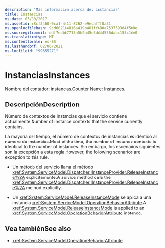 ```yaml
---
description: 'Más información acerca de: instancias'
title: Instancias
ms.date: 03/30/2017
ms.assetid: c8cf3460-0ca1-4411-8262-e9ecaf7f0a31
ms.openlocfilehash: 9cd602164816a419b481ff600a7537593d4f500e
ms.sourcegitcommit: ddf7edb67715a5b9a45e3dd44536dabc153c1de0
ms.translationtype: MT
ms.contentlocale: es-ES
ms.lasthandoff: 02/06/2021
ms.locfileid: "99655271"
---
```

# <a name="instances"></a><span data-ttu-id="ea25a-103">Instancias</span><span class="sxs-lookup"><span data-stu-id="ea25a-103">Instances</span></span>

<span data-ttu-id="ea25a-104">Nombre del contador: instancias.</span><span class="sxs-lookup"><span data-stu-id="ea25a-104">Counter Name: Instances.</span></span>  
  
## <a name="description"></a><span data-ttu-id="ea25a-105">Descripción</span><span class="sxs-lookup"><span data-stu-id="ea25a-105">Description</span></span>  

 <span data-ttu-id="ea25a-106">Número de contextos de instancias que el servicio contiene actualmente.</span><span class="sxs-lookup"><span data-stu-id="ea25a-106">Number of instance contexts that the service currently contains.</span></span>  
  
 <span data-ttu-id="ea25a-107">La mayoría del tiempo, el número de contextos de instancias es idéntico al número de instancias.</span><span class="sxs-lookup"><span data-stu-id="ea25a-107">Most of the time, the number of instance contexts is identical to the number of instances.</span></span> <span data-ttu-id="ea25a-108">Sin embargo, los escenarios siguientes son la excepción a esta regla.</span><span class="sxs-lookup"><span data-stu-id="ea25a-108">However, the following scenarios are exception to this rule.</span></span>  
  
- <span data-ttu-id="ea25a-109">Un método del servicio llama el método <xref:System.ServiceModel.Dispatcher.IInstanceProvider.ReleaseInstance%2A> explícitamente.</span><span class="sxs-lookup"><span data-stu-id="ea25a-109">A service method calls the <xref:System.ServiceModel.Dispatcher.IInstanceProvider.ReleaseInstance%2A> method explicitly.</span></span>  
  
- <span data-ttu-id="ea25a-110">Un <xref:System.ServiceModel.ReleaseInstanceMode> se aplica a una instancia <xref:System.ServiceModel.OperationBehaviorAttribute>.</span><span class="sxs-lookup"><span data-stu-id="ea25a-110">A <xref:System.ServiceModel.ReleaseInstanceMode> is applied to an <xref:System.ServiceModel.OperationBehaviorAttribute> instance.</span></span>  
  
## <a name="see-also"></a><span data-ttu-id="ea25a-111">Vea también</span><span class="sxs-lookup"><span data-stu-id="ea25a-111">See also</span></span>

- <xref:System.ServiceModel.OperationBehaviorAttribute>
